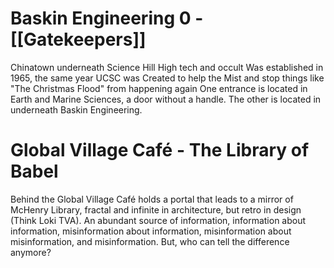 # Baskin Engineering 0 - [[Gatekeepers]]
Chinatown underneath Science Hill
High tech and occult
Was established in 1965, the same year UCSC was
Created to help the Mist and stop things like "The Christmas Flood" from happening again
One entrance is located in Earth and Marine Sciences, a door without a handle. The other is located in underneath Baskin Engineering.
# Global Village Café - The Library of Babel
Behind the Global Village Café holds a portal that leads to a mirror of McHenry Library, fractal and infinite in architecture, but retro in design (Think Loki TVA).
An abundant source of information, information about information, misinformation about information, misinformation about misinformation, and misinformation. But, who can tell the difference anymore?